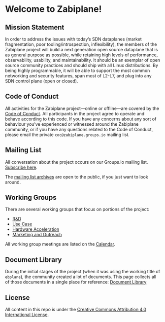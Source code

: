 # Welcome to Zabiplane!

## Mission Statement

In order to address the issues with today’s SDN dataplanes (market fragmentation, poor tooling/introspection, inflexibility), the members of the Zabiplane project will build a next generation open source dataplane that is as general purpose as possible, while retaining high levels of performance, observability, usability, and maintainability.  It should be an exemplar of open source community practices and should ship with all Linux distributions.  By being highly programmable, it will be able to support the most common networking and security features, span most of L2-L7, and plug into any SDN control plane (open or closed).

## Code of Conduct

All activities for the Zabiplane project—online or offline—are covered by the [Code of Conduct](./Code-of-Conduct.md). All participants in the project agree to operate and behave according to this code. If you have any concerns about any sort of behaviour you've experienced or witnessed around the Zabiplane community, or if you have any questions related to the Code of Conduct, please email the private `coc@zabiplane.groups.io` mailing list.

## Mailing List

All conversation about the project occurs on our Groups.io mailing list. [Subscribe here](https://zabiplane.groups.io/g/dev).

The [mailing list archives](https://zabiplane.groups.io/g/dev/topics) are open to the public, if you just want to look around.

## Working Groups

There are several working groups that focus on portions of the project:

* [R&D](./workinggroups/rdwg.md)
* [Use Case](./workinggroups/ucwg.md)
* [Hardware Acceleration](./workinggroups/hawg.md)
* [Marketing and Outreach](./workinggroups/mowg.md)

All working group meetings are listed on the [Calendar](https://zabiplane.groups.io/g/dev/calendar).

## Document Library

During the initial stages of the project (when it was using the working title of `ebplane`), the community created a lot of documents. This page collects all of those documents in a single place for reference: [Document Library](./documentlibrary.md)

## License

All content in this repo is under the [Creative Commons Attribution 4.0 International License](./LICENSE).
